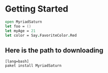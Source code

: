 # Getting Started

```fsharp
open MyriadSaturn
let foo = ()
let myAge = 21
let color = Say.FavoriteColor.Red
```

## Here is the path to downloading

    [lang=bash]
    paket install MyriadSaturn


